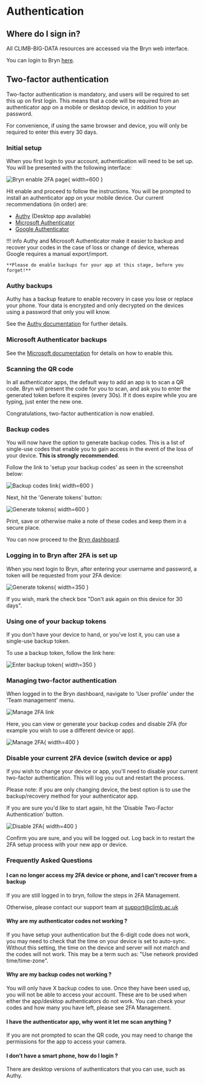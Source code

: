# Authentication

## Where do I sign in?

All CLIMB-BIG-DATA resources are accessed via the Bryn web interface.

You can login to Bryn [here](https://bryn.climb.ac.uk/account/login/).

## Two-factor authentication

Two-factor authentication is mandatory, and users will be required to set this up on first login. This means that a code will be required from an authenticator app on a mobile or desktop device, in addition to your password.

For convenience, if using the same browser and device, you will only be required to enter this every 30 days.

### Initial setup

When you first login to your account, authentication will need to be set up. You will be presented with the following interface:

![Bryn enable 2FA page](img/bryn-enable-2fa.png){ width=600 }

Hit enable and proceed to follow the instructions. You will be prompted to install an authenticator app on your mobile device. Our current recommendations (in order) are:

- [Authy](https://support.authy.com/hc/en-us/articles/115001945848-Downloading-and-Installing-Authy-Apps) (Desktop app available)
- [Microsoft Authenticator](https://www.microsoft.com/en-us/security/mobile-authenticator-app)
- [Google Authenticator](https://googleauthenticator.net/)

<!-- prettier-ignore -->
!!! info
    Authy and Microsoft Authenticator make it easier to backup and recover your codes in the case of loss or change of device, whereas Google requires a manual export/import.

    **Please do enable backups for your app at this stage, before you forget!**

### Authy backups

Authy has a backup feature to enable recovery in case you lose or replace your phone. Your data is encrypted and only decrypted on the devices using a password that only you will know.

See the [Authy documentation](https://authy.com/blog/how-the-authy-two-factor-backups-work/) for further details.

### Microsoft Authenticator backups

See the [Microsoft documentation](https://support.microsoft.com/en-us/account-billing/back-up-and-recover-account-credentials-in-the-authenticator-app-bb939936-7a8d-4e88-bc43-49bc1a700a40) for details on how to enable this.

### Scanning the QR code

In all authenticator apps, the default way to add an app is to scan a QR code. Bryn will present the code for you to scan, and ask you to enter the generated token before it expires (every 30s). If it does expire while you are typing, just enter the new one.

Congratulations, two-factor authentication is now enabled.

### Backup codes

You will now have the option to generate backup codes. This is a list of single-use codes that enable you to gain access in the event of the loss of your device. **This is strongly recommended**.

Follow the link to 'setup your backup codes' as seen in the screenshot below:

![Backup codes link](img/bryn-2fa-success-backup-link.png){ width=600 }

Next, hit the 'Generate tokens' button:

![Generate tokens](img/bryn-generate-tokens.png){ width=600 }

Print, save or otherwise make a note of these codes and keep them in a secure place.

You can now proceed to the [Bryn dashboard](https://bryn.climb.ac.uk/).

### Logging in to Bryn after 2FA is set up

When you next login to Bryn, after entering your username and password, a token will be requested from your 2FA device:

![Generate tokens](img/bryn-login-2fa.png){ width=350 }

If you wish, mark the check box "Don't ask again on this device for 30 days".

### Using one of your backup tokens

If you don't have your device to hand, or you've lost it, you can use a single-use backup token.

To use a backup token, follow the link here:

![Enter backup token](img/bryn-user-backup-token-link.png){ width=350 }

### Managing two-factor authentication

When logged in to the Bryn dashboard, navigate to 'User profile' under the 'Team management' menu.

![Manage 2FA link](img/bryn-manage-2fa-link.png)

Here, you can view or generate your backup codes and disable 2FA (for example you wish to use a different device or app).

![Manage 2FA](img/bryn-manage-2fa-panel.png){ width=400 }

### Disable your current 2FA device (switch device or app)

If you wish to change your device or app, you'll need to disable your current two-factor authentication. This will log you out and restart the process.

Please note: if you are only changing device, the best option is to use the backup/recovery method for your authenticator app.

If you are sure you'd like to start again, hit the 'Disable Two-Factor Authentication' button.

![Disable 2FA](img/bryn-disable-2fa-panel.png){ width=400 }

Confirm you are sure, and you will be logged out. Log back in to restart the 2FA setup process with your new app or device.

### Frequently Asked Questions

#### I can no longer access my 2FA device or phone, and I can't recover from a backup

If you are still logged in to bryn, follow the steps in 2FA Management.

Otherwise, please contact our support team at [support@climb.ac.uk](mailto:support@climb.ac.uk)

#### Why are my authenticator codes not working ?

If you have setup your authentication but the 6-digit code does not work, you may need to check that the time on your device is set to auto-sync. Without this setting, the time on the device and server will not match and the codes will not work. This may be a term such as: "Use network provided time/time-zone".

#### Why are my backup codes not working ?

You will only have X backup codes to use. Once they have been used up, you will not be able to access your account. These are to be used when either the app/desktop authenticators do not work. You can check your codes and how many you have left, please see 2FA Management.

#### I have the authenticator app, why wont it let me scan anything ?

If you are not prompted to scan the QR code, you may need to change the permissions for the app to access your camera.

#### I don’t have a smart phone, how do I login ?

There are desktop versions of authenticators that you can use, such as Authy.
